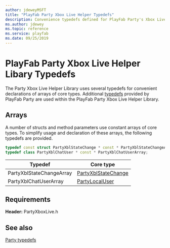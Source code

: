 ```yaml
---
author: jdeweyMSFT
title: "PlayFab Party Xbox Live Helper Typedefs"
description: Convenience typedefs defined for PlayFab Party's Xbox Live Helper Library
ms.author: jdewey
ms.topic: reference
ms.service: playfab
ms.date: 09/25/2019
---
```


# PlayFab Party Xbox Live Helper Libary Typedefs

The Party Xbox Live Helper Library uses several typedefs for convenient declarations of arrays of core types. Additional [typedefs](../reference/typedefs.md) provided by PlayFab Party are used within the PlayFab Party Xbox Live Helper Library.


## Arrays

A number of structs and method parameters use constant arrays of core types. To simplify usage and declaration of these arrays, the following typedefs are provided.

```cpp
typedef const struct PartyXblStateChange * const * PartyXblStateChangeArray;
typedef class PartyXblChatUser * const * PartyXblChatUserArray;
```

| Typedef | Core type |
| --- | --- |
| PartyXblStateChangeArray | [PartyXblStateChange](structs/partyxblstatechange.md) |
| PartyXblChatUserArray | [PartyLocalUser](classes/PartyXblChatUser/partyxblchatuser.md) |

## Requirements

**Header:** PartyXboxLive.h

## See also
[Party typedefs](../reference/typedefs.md)

